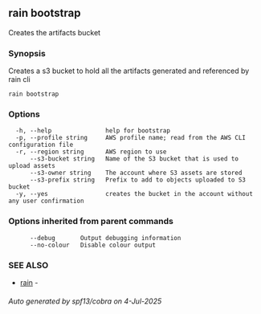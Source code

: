## rain bootstrap

Creates the artifacts bucket

### Synopsis

Creates a s3 bucket to hold all the artifacts generated and referenced by rain cli

```
rain bootstrap
```

### Options

```
  -h, --help               help for bootstrap
  -p, --profile string     AWS profile name; read from the AWS CLI configuration file
  -r, --region string      AWS region to use
      --s3-bucket string   Name of the S3 bucket that is used to upload assets
      --s3-owner string    The account where S3 assets are stored
      --s3-prefix string   Prefix to add to objects uploaded to S3 bucket
  -y, --yes                creates the bucket in the account without any user confirmation
```

### Options inherited from parent commands

```
      --debug       Output debugging information
      --no-colour   Disable colour output
```

### SEE ALSO

* [rain](index.md)	 - 

###### Auto generated by spf13/cobra on 4-Jul-2025
